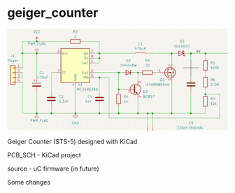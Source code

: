 # geiger_counter
<img src="https://raw.githubusercontent.com/Sidolux/geiger_counter/main/img/geiger_counter_hv.png">

Geiger Counter (STS-5) designed with KiCad

PCB_SCH - KiCad project

source - uC firmware (in future)

Some changes
